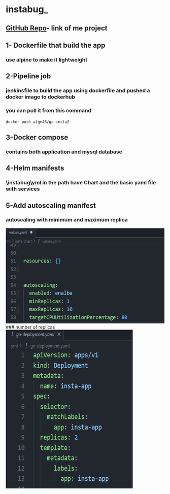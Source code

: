 # instabug_
## [GitHub Repo](https://github.com/gAhmedg/instabug_.git)- link of me project
## 1- Dockerfile that build the app 
### use alpine to make it lightweight 

## 2-Pipeline job 
### jenkinsfile to build the app using dockerfile and pushed a docker image to dockerhub 
### you can pull it from this command

```
docker push algn48/go-insta2
```
## 3-Docker compose
### contains both application and mysql database

## 4-Helm manifests
### \instabug\yml in the path have Chart and the basic yaml file with services 

## 5-Add autoscaling manifest  
### autoscaling with minimum and maximum replica
 <img src="screen/auto_scale.png"  width="500" height="300">
### number of replicas
 <img src="screen/number_of_replica.png"  width="400" height="500">
